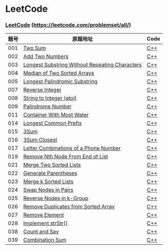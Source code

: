 # LeetCode

### [LeetCode](https://leetcode.com/problemset/all/) (https://leetcode.com/problemset/all/)

|题号|原题地址|Code|
|---|---|---|
|001|[Two Sum](https://leetcode.com/problems/two-sum/description/)|[C++](https://github.com/jerrykcode/LeetCode/blob/master/Algorithms/001.%20Two%20Sum.cpp)|
|002|[Add Two Numbers](https://leetcode.com/problems/add-two-numbers/description/)|[C++](https://github.com/jerrykcode/LeetCode/blob/master/Algorithms/002.%20Add%20Two%20Numbers.cpp)|
|003|[Longest Substring Without Repeating Characters](https://leetcode.com/problems/longest-substring-without-repeating-characters/description/)|[C++](https://github.com/jerrykcode/LeetCode/blob/master/Algorithms/003.%20Longest%20Substring%20Without%20Repeating%20Characters.cpp)|
|004|[Median of Two Sorted Arrays](https://leetcode.com/problems/median-of-two-sorted-arrays/description/)|[C++](https://github.com/jerrykcode/LeetCode/blob/master/Algorithms/004.%20Median%20of%20Two%20Sorted%20Arrays.cpp)|
|005|[Longest Palindromic Substring](https://leetcode.com/problems/longest-palindromic-substring/description/)|[C++](https://github.com/jerrykcode/LeetCode/blob/master/Algorithms/005.%20Longest%20Palindromic%20Substring.cpp)|
|007|[Reverse Integer](https://leetcode.com/problems/reverse-integer/description/)|[C++](https://github.com/jerrykcode/LeetCode/blob/master/Algorithms/007.%20Reverse%20Integer.cpp)|
|008|[String to Integer (atoi)](https://leetcode.com/problems/string-to-integer-atoi/description/)|[C++](https://github.com/jerrykcode/LeetCode/blob/master/Algorithms/008.String%20to%20Integer%20(atoi).cpp)|
|009|[Palindrome Number](https://leetcode.com/problems/palindrome-number/description/)|[C++](https://github.com/jerrykcode/LeetCode/blob/master/Algorithms/009.%20Palindrome%20Number.cpp)|
|011|[Container With Most Water](https://leetcode.com/problems/container-with-most-water/description/)|[C++](https://github.com/jerrykcode/LeetCode/blob/master/Algorithms/011.%20Container%20With%20Most%20Water.cpp)|
|014|[Longest Common Prefix](https://leetcode.com/problems/longest-common-prefix/description/)|[C++](https://github.com/jerrykcode/LeetCode/blob/master/Algorithms/014.%20Longest%20Common%20Prefix.cpp)|
|015|[3Sum](https://leetcode.com/problems/3sum/description/)|[C++](https://github.com/jerrykcode/LeetCode/blob/master/Algorithms/015.%203Sum.cpp)|
|016|[3Sum Closest](https://leetcode.com/problems/3sum-closest/description/)|[C++](https://github.com/jerrykcode/LeetCode/blob/master/Algorithms/016.%203Sum%20Closest.cpp)|
|017|[Letter Combinations of a Phone Number](https://leetcode.com/problems/letter-combinations-of-a-phone-number/description/)|[C++](https://github.com/jerrykcode/LeetCode/blob/master/Algorithms/017.%20Letter%20Combinations%20of%20a%20Phone%20Number.cpp)|
|019|[Remove Nth Node From End of List](https://leetcode.com/problems/remove-nth-node-from-end-of-list/description/)|[C++](https://github.com/jerrykcode/LeetCode/blob/master/Algorithms/019.%20Remove%20Nth%20Node%20From%20End%20of%20List.cpp)|
|021|[Merge Two Sorted Lists](https://leetcode.com/problems/merge-two-sorted-lists/description/)|[C++](https://github.com/jerrykcode/LeetCode/blob/master/Algorithms/021.%20Merge%20Two%20Sorted%20Lists.cpp)|
|022|[Generate Parentheses](https://leetcode.com/problems/generate-parentheses/description/)|[C++](https://github.com/jerrykcode/LeetCode/blob/master/Algorithms/022.%20Generate%20Parentheses.cpp)|
|023|[Merge k Sorted Lists](https://leetcode.com/problems/merge-k-sorted-lists/description/)|[C++](https://github.com/jerrykcode/LeetCode/blob/master/Algorithms/023.%20Merge%20k%20Sorted%20Lists.cpp)|
|024|[Swap Nodes in Pairs](https://leetcode.com/problems/swap-nodes-in-pairs/description/)|[C++](https://github.com/jerrykcode/LeetCode/blob/master/Algorithms/024.%20Swap%20Nodes%20in%20Pairs.cpp)|
|025|[Reverse Nodes in k-Group](https://leetcode.com/problems/reverse-nodes-in-k-group/description/)|[C++](https://github.com/jerrykcode/LeetCode/blob/master/Algorithms/025.%20Reverse%20Nodes%20in%20k-Group.cpp)|
|026|[Remove Duplicates from Sorted Array](https://leetcode.com/problems/remove-duplicates-from-sorted-array/description/)|[C++](https://github.com/jerrykcode/LeetCode/blob/master/Algorithms/026.%20Remove%20Duplicates%20from%20Sorted%20Array.cpp)|
|027|[Remove Element](https://leetcode.com/problems/remove-element/description/)|[C++](https://github.com/jerrykcode/LeetCode/blob/master/Algorithms/027.%20Remove%20Element.cpp)|
|028|[Implement strStr()](https://leetcode.com/problems/implement-strstr/description/)|[C++](https://github.com/jerrykcode/LeetCode/blob/master/Algorithms/028.%20Implement%20strStr().cpp)|
|038|[Count and Say](https://leetcode.com/problems/count-and-say/description/)|[C++](https://github.com/jerrykcode/LeetCode/blob/master/Algorithms/038.%20Count%20and%20Say.cpp)|
|039|[Combination Sum](https://leetcode.com/problems/combination-sum/description/)|[C++](https://github.com/jerrykcode/LeetCode/blob/master/Algorithms/039.%20Combination%20Sum.cpp)|
